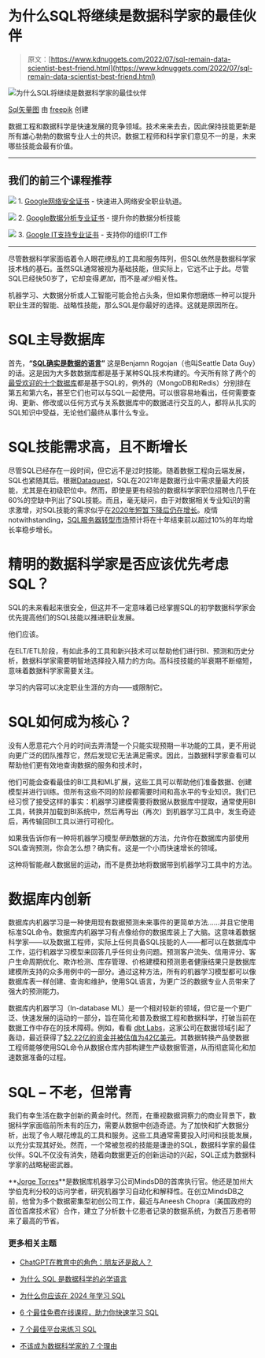 # 为什么SQL将继续是数据科学家的最佳伙伴

> 原文：[https://www.kdnuggets.com/2022/07/sql-remain-data-scientist-best-friend.html](https://www.kdnuggets.com/2022/07/sql-remain-data-scientist-best-friend.html)

![为什么SQL将继续是数据科学家的最佳伙伴](../Images/e1c374dddc832c303f681d9a7cc1616b.png)

[Sql矢量图](https://www.freepik.com/vectors/sql) 由 [freepik](https://www.freepik.com) 创建

数据工程和数据科学是快速发展的竞争领域。技术来来去去，因此保持技能更新是所有雄心勃勃的数据专业人士的共识。数据工程师和科学家们意见不一的是，未来哪些技能会最有价值。

* * *

## 我们的前三个课程推荐

![](../Images/0244c01ba9267c002ef39d4907e0b8fb.png) 1\. [Google网络安全证书](https://www.kdnuggets.com/google-cybersecurity) - 快速进入网络安全职业轨道。

![](../Images/e225c49c3c91745821c8c0368bf04711.png) 2\. [Google数据分析专业证书](https://www.kdnuggets.com/google-data-analytics) - 提升你的数据分析技能

![](../Images/0244c01ba9267c002ef39d4907e0b8fb.png) 3\. [Google IT支持专业证书](https://www.kdnuggets.com/google-itsupport) - 支持你的组织IT工作

* * *

尽管数据科学家面临着令人眼花缭乱的工具和服务阵列，但SQL依然是数据科学家技术栈的基石。虽然SQL通常被视为基础技能，但实际上，它远不止于此。尽管SQL已经快50岁了，它却变得*更加*，而不是*减少*相关性。

机器学习、大数据分析或人工智能可能会抢占头条，但如果你想磨练一种可以提升职业生涯的智能、战略性技能，那么SQL是你最好的选择。这就是原因所在。

# SQL主导数据库

首先，**“[SQL确实是数据的语言](https://d.docs.live.net/84138bba7cb1a431/Documents/Ana's%20work/Downloads%20Holding%20Bay/What%20Skills%20Do%20Data%20Engineers%20Need%20To%20Know%20-%20YouTube)”** 这是Benjamn Rogojan（也叫Seattle Data Guy）的话。这是因为大多数数据库都是基于某种SQL技术构建的。今天所有除了两个的[最受欢迎的十个数据库](https://www.statista.com/statistics/809750/worldwide-popularity-ranking-database-management-systems/#:~:text=Although%20the%20database%20management%20industry%20contains%20some%20of,as%20PostgreSQL%20and%20Apache%20Cassandra%20remain%20highly%20competitive.)都是基于SQL的，例外的（MongoDB和Redis）分别排在第五和第六名，甚至它们也可以与SQL一起使用。可以很容易地看出，任何需要查询、更新、修改或以任何方式与关系数据库中的数据进行交互的人，都将从扎实的SQL知识中受益，无论他们最终从事什么专业。

# SQL技能需求高，且不断增长

尽管SQL已经存在一段时间，但它远不是过时技能。随着数据工程向云端发展，SQL也紧随其后。根据[Dataquest](https://www.dataquest.io/blog/why-sql-is-the-most-important-language-to-learn/)，SQL在2021年是数据行业中需求量最大的技能，尤其是在初级职位中。然而，即使是更有经验的数据科学家职位招聘也几乎在60%的空缺中列出了SQL技能。而且，毫无疑问，由于对数据相关专业知识的需求激增，对SQL技能的需求似乎在[2020年短暂下降后仍在增长](https://www.economicmodeling.com/2021/06/25/skill-spotlight-sql/)。疫情 notwithstanding，[SQL服务器转型市场](https://www.einnews.com/pr_news/564354581/sql-server-transformation-market-is-expected-to-rise-to-us-30-4-bn-by-the-end-of-2029)预计将在十年结束前以超过10%的年均增长率稳步增长。

# 精明的数据科学家是否应该优先考虑SQL？

SQL的未来看起来很安全，但这并不一定意味着已经掌握SQL的初学数据科学家会优先提高他们的SQL技能以推进职业发展。

他们应该。

在ELT/ETL阶段，有如此多的工具和新兴技术可以帮助他们进行BI、预测和历史分析，数据科学家需要明智地选择投入精力的方向。高科技技能的半衰期不断缩短，意味着数据科学家需要关注。

学习的内容可以决定职业生涯的方向——或限制它。

# SQL如何成为核心？

没有人愿意花六个月的时间去弄清楚一个只能实现预期一半功能的工具，更不用说向更广泛的团队推荐它，然后发现它无法满足需求。因此，当数据科学家查看可以帮助他们更有效地查询数据的服务和技术时，

他们可能会查看最佳的BI工具和ML扩展，这些工具可以帮助他们准备数据、创建模型并进行训练。但所有这些不同的阶段都需要时间和高水平的专业知识。我们已经习惯了接受这样的事实：机器学习建模需要将数据从数据库中提取，通常使用BI工具，转换并加载到BI系统中，然后再导出（再次）到机器学习工具中，发生奇迹后，再传输回BI工具以进行可视化。

如果我告诉你有一种将机器学习模型*带到*数据的方法，允许你在数据库内部使用SQL查询预测，你会怎么想？确实有。这是一个小而快速增长的领域。

这种将智能*融入*数据层的运动，而不是费劲地将数据带到机器学习工具中的方法。

# 数据库内创新

数据库内机器学习是一种使用现有数据预测未来事件的更简单方法……并且它使用标准SQL命令。数据库内机器学习有点像给你的数据库装上了大脑。这意味着数据科学家——以及数据工程师，实际上任何具备SQL技能的人——都可以在数据库中工作，运行机器学习模型来回答几乎任何业务问题。预测客户流失、信用评分、客户生命周期优化、欺诈检测、库存管理、价格建模和预测患者健康结果只是数据库建模所支持的众多用例中的一部分。通过这种方法，所有的机器学习模型都可以像数据库表一样创建、查询和维护，使用SQL语言，为更广泛的数据专业人员带来了强大的预测能力。

数据库内机器学习（In-database ML）是一个相对较新的领域，但它是一个更广泛、快速发展的运动的一部分，旨在简化和普及数据工程和数据科学，打破当前在数据工作中存在的技术障碍。例如，看看 [dbt Labs](https://www.getdbt.com/)，这家公司在数据领域引起了轰动，最近获得了[$2.22亿的资金并被估值为42亿美元](https://www.prnewswire.com/news-releases/dbt-labs-raises-222m-in-series-d-funding-at-4-2b-valuation-led-by-altimeter-with-participation-from-databricks-and-snowflake-301489733.html)。其数据转换产品使数据工程师能够使用SQL命令从数据仓库内部构建生产级数据管道，从而彻底简化和加速数据准备的过程。

# SQL – 不老，但常青

我们有幸生活在数字创新的黄金时代。然而，在重视数据洞察力的商业背景下，数据科学家面临前所未有的压力，需要从数据中创造奇迹。为了加快和扩大数据分析，出现了令人眼花缭乱的工具和服务。这些工具通常需要投入时间和技能发展，以充分实现其好处。然而，一个常被忽视的技能是谦逊的SQL，数据科学家的最佳伙伴。SQL不仅没有消失，随着向数据更近的创新运动的兴起，SQL正成为数据科学家的战略秘密武器。

**[Jorge Torres](https://www.linkedin.com/in/torresjorge/)**是数据库机器学习公司MindsDB的首席执行官。他还是加州大学伯克利分校的访问学者，研究机器学习自动化和解释性。在创立MindsDB之前，他曾为多个数据密集型初创公司工作，最近与Aneesh Chopra（美国政府的首位首席技术官）合作，建立了分析数十亿患者记录的数据系统，为数百万患者带来了最高的节省。

### 更多相关主题

+   [ChatGPT在教育中的角色：朋友还是敌人？](https://www.kdnuggets.com/2023/05/chatgpt-education-friend-foe.html)

+   [为什么 SQL 是数据科学的必学语言](https://www.kdnuggets.com/why-sql-is-the-language-to-learn-for-data-science)

+   [为什么你应该在 2024 年学习 SQL](https://www.kdnuggets.com/why-you-should-learn-sql-in-2024)

+   [6 个最佳免费在线课程，助力你快速学习 SQL](https://www.kdnuggets.com/2022/10/corise-6-best-free-online-courses-jumpstart-learning-sql.html)

+   [7 个最佳平台来练习 SQL](https://www.kdnuggets.com/2023/01/7-best-platforms-practice-sql.html)

+   [不该成为数据科学家的 7 个理由](https://www.kdnuggets.com/7-reasons-why-you-shouldnt-become-a-data-scientist)
